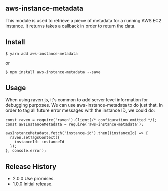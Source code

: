 ## aws-instance-metadata

This module is used to retrieve a piece of metadata for a running AWS EC2
instance. It returns takes a callback in order to return the data.

## Install
```
$ yarn add aws-instance-metadata
```

or

```
$ npm install aws-instance-metadata --save
```

## Usage

When using raven.js, it's common to add server level information for debugging
purposes. We can use aws-instance-metadata to do just that. In order to tag all
future error messages with the instance ID, we could do:

```
const raven = require('raven').Client(/* configuration omitted */);
const awsInstanceMetadata = require('aws-instance-metadata');

awsInstanceMetadata.fetch('instance-id').then((instanceId) => {
  raven.setTagsContext({
    instanceId: instanceId
  });
}, console.error);
```

## Release History
* 2.0.0 Use promises.
* 1.0.0 Initial release.
